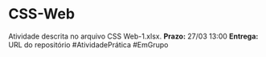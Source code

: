 # CSS-Web

Atividade descrita no arquivo CSS Web-1.xlsx.
**Prazo:** 27/03 13:00
**Entrega:** URL do repositório
#AtividadePrática #EmGrupo
